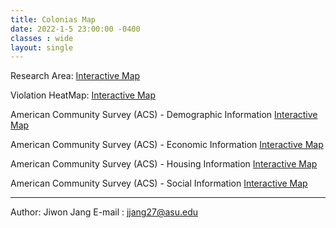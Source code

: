 ```yaml
---
title: Colonias Map
date: 2022-1-5 23:00:00 -0400
classes : wide
layout: single
---
```


Research Area: [Interactive Map](https://geoai-rl.github.io/ReproducePNAS.html)

Violation HeatMap: [Interactive Map](https://geoai-rl.github.io/ViolationHeatMap_PWS-colonias.html)

American Community Survey (ACS) - Demographic Information [Interactive Map](https://www.dropbox.com/s/bszto65253b5q68/Demographic_information.html?dl=0)

American Community Survey (ACS) - Economic Information [Interactive Map](https://www.dropbox.com/s/bszto65253b5q68/Demographic_information.html?dl=0)

American Community Survey (ACS) - Housing Information [Interactive Map](https://www.dropbox.com/s/bszto65253b5q68/Demographic_information.html?dl=0)

American Community Survey (ACS) - Social Information [Interactive Map](https://www.dropbox.com/s/bszto65253b5q68/Demographic_information.html?dl=0)


* * *
Author: Jiwon Jang
E-mail : jjang27@asu.edu

